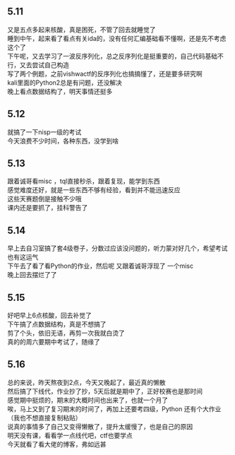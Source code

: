 ## 5.11
  又是五点多起来核酸，真是困死，不管了回去就睡觉了  
  睡到中午，起来看了看点有关ida的，没有任何汇编基础看不懂啊，还是先不考虑这个了    
  下午呢，又去学习了一波反序列化，总之反序列化是挺重要的，自己代码基础不行，又去尝试自己构造   
  写了两个例题，之前vishwactf的反序列化也搞搞懂了，还是要多研究啊   
  kali里面的Python2总是有问题，还没解决    
  晚上看点数据结构了，明天事情还挺多    
  
## 5.12 
  就搞了一下nisp一级的考试  
  今天浪费不少时间，各种东西，没学到啥   
  
## 5.13 
   跟着诚哥看misc ，tql直接秒杀，跟着复现，能学到东西  
   感觉难度还好，就是一些东西不够有经验，看到并不能迅速反应   
   这些天赛题倒是接触不少哦  
   课内还是要抓了，挂科警告了   
   
## 5.14
   早上去自习室搞了套4级卷子，分数过应该没问题的，听力蒙对好几个，希望考试也有这运气   
   下午去了看了看Python的作业，然后呢 又跟着诚哥浮现了 一个misc  
   晚上回去摆烂了了  
   
## 5.15
  好吧早上6点核酸，回去补觉了  
  下午搞了点数据结构，真是不想搞了   
  剪了个头，依旧无语，再剪一次我就白烫了   
  真的的周六要期中考试了，随缘了   
  
## 5.16
  总的来说，昨天熬夜到2点，今天又晚起了，最近真的懒散   
  然后搞了下线代，作业抄了抄，5天后就是期中了，正好校赛也是那时间   
  感觉期中挺烦的，期末的大概时间也出来了，也就一个月了   
  唉，马上又到了复习期末的时间了，再加上还要考四级，Python 还有个大作业（我也不想直接复制粘贴）   
  说真的事情多了自己又变得懒散了，提升太缓慢了，也是自己的原因       
  明天没有课，看看学一点线代吧，ctf也要学点   
  今天就看了看大佬的博客，弗如远甚     
  

